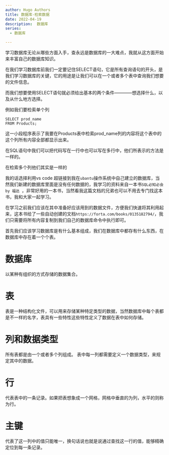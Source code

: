 ```yaml
---
author: Hugo Authors
title: 数据库-检索数据
date: 2022-04-19
description:  数据库
series:
  - 数据库

---
```


学习数据库无论从哪些方面入手，查永远是数据库的一大难点，我就从这方面开始来丰富自己的数据库知识。

<!--more-->

在我们学习数据库前我们一定要记住SELECT语句，它是所有查询语句的开头，是我们学习数据库的关键，它的用途是让我们可以在一个或者多个表中查询我们想要的文件信息。

而我们想要使用SELECT语句就必须给出基本的两个条件————想选择什么，以及从什么地方选择。

例如我们要检索单个列
```
SELECT prod_name
FROM Products;
```
这一小段程序表示了我要在Products表中检索prod_name列的内容将这个表中的这个列所有内容全部都显示出来。

在SQL语句中我们可以把代码写在一行中也可以写在多行中，他们所表示的方法是一样的。

在检索多个列他们其实是一样的

我的话选择利用vs code 超链接到我在`ubantu`操作系统中自己建立的数据库，当然我们新建的数据库里面是没有任何数据的，我学习的资料来自一本书`SQL必知必会 by 福达 `，非常好用的一本书，当然看我这篇文档的兄弟也可以不用去专门找这本书，我和大家一起学习。

在学习之前我们应该在其中准备好应该用到的数据文件，方便我们快速将其利用起来，这本书给了一些自动创建的文档`https://forta.com/books/0135182794/`，我们只需要将所有内容复制到我们自己的数据库命令中执行即可。

首先我们应该学习数据库是有什么基本组成，我们在数据库中都存有什么东西，在数据库中存在着一个个表。

# 数据库

以某种有组织的方式存储的数据集合。

# 表

表是一种结构化文件，可以用来存储某种特定类型的数据，当然数据库中每个表都是不一样的名字，表具有一些特性这些特性定义了数据在表中如何存储。

# 列和数据类型

所有表都是由一个或者多个列组成。
表中每一列都需要定义一个数据类型，来规定其中的数据。

# 行

代表表中的一条记录。如果把表想象成一个网格，网格中垂直的为列，水平的则称为行。

# 主键

代表了这一列中的值只能唯一，换句话说也就是说通过查找这一行的值，能够精确定位到每一条记录。





